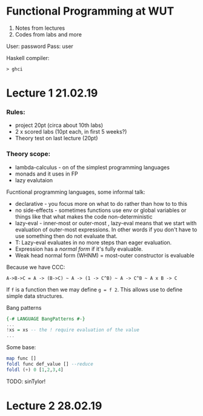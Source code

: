 # Functional Programming at WUT

1. Notes from lectures 
2. Codes from labs and more

User: password
Pass: user

Haskell compiler:
```
> ghci
```


# Lecture 1 21.02.19

### Rules:
- project 20pt (circa about 10th labs)
- 2 x scored labs (10pt each, in first 5 weeks?)
- Theory test on last lecture (20pt)


### Theory scope:
- lambda-calculus - on of the simplest programming languages
- monads and it uses in FP
- lazy evalutaion

Fucntional programming languages, some informal talk:
- declarative - you focus more on what to do rather than how to to this
- no side-effects - sometimes functions use env or global variables or things like that what makes the code non-deterministic
- lazy-eval - inner-most or outer-most , lazy-eval means that we start with evaluation of outer-most expressions. In other words if you don't have to use something then do not evaluate that.
- T: Lazy-eval evaluates in no more steps than eager evaluation.
- Expression has a *normal form* if it's fully evaluable.
- Weak head normal form (WHNM) = most-outer constructor is evaluable 


Because we have CCC:
```
A->B->C = A -> (B->C) ~ A -> (1 -> C^B) ~ A -> C^B ~ A x B -> C
```

If `f` is a function then we may define `g = f 2`. This allows use to define simple data structures.

Bang patterns
```haskell
{-# LANGUAGE BangPatterns #-}
...
!xs = xs -- the ! require evaluation of the value
...
```

Some base:
```haskell
map func []
foldl func def_value [] --reduce
foldl (+) 0 [1,2,3,4]
```

TODO: sinTylor!

# Lecture 2 28.02.19

